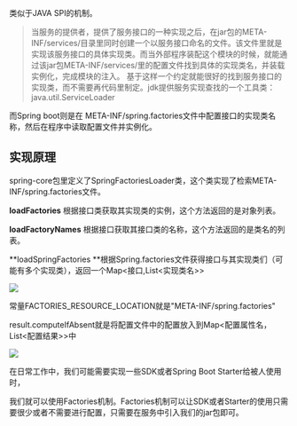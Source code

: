 类似于JAVA SPI的机制。

> 当服务的提供者，提供了服务接口的一种实现之后，在jar包的META-INF/services/目录里同时创建一个以服务接口命名的文件。该文件里就是实现该服务接口的具体实现类。而当外部程序装配这个模块的时候，就能通过该jar包META-INF/services/里的配置文件找到具体的实现类名，并装载实例化，完成模块的注入。 基于这样一个约定就能很好的找到服务接口的实现类，而不需要再代码里制定。jdk提供服务实现查找的一个工具类：java.util.ServiceLoader

而Spring boot则是在 META-INF/spring.factories文件中配置接口的实现类名称，然后在程序中读取配置文件并实例化。

## 实现原理

spring-core包里定义了SpringFactoriesLoader类，这个类实现了检索META-INF/spring.factories文件。

**loadFactories** 根据接口类获取其实现类的实例，这个方法返回的是对象列表。 

**loadFactoryNames** 根据接口获取其接口类的名称，这个方法返回的是类名的列表。 

**loadSpringFactories **根据Spring.factories文件获得接口与其实现类们（可能有多个实现类），返回一个Map<接口,List<实现类名>>

![](https://tcs.teambition.net/storage/312a2c55a2189e86fe01b9e71952b9f07d6f?Signature=eyJhbGciOiJIUzI1NiIsInR5cCI6IkpXVCJ9.eyJBcHBJRCI6IjU5Mzc3MGZmODM5NjMyMDAyZTAzNThmMSIsIl9hcHBJZCI6IjU5Mzc3MGZmODM5NjMyMDAyZTAzNThmMSIsIl9vcmdhbml6YXRpb25JZCI6IiIsImV4cCI6MTYzNjQ2MzgzNywiaWF0IjoxNjM1ODU5MDM3LCJyZXNvdXJjZSI6Ii9zdG9yYWdlLzMxMmEyYzU1YTIxODllODZmZTAxYjllNzE5NTJiOWYwN2Q2ZiJ9.Tbq-8nMqUopkwscUP-rtnbyCpbzeBAGGTZsh1QGbCSQ&download=image.png "")

常量FACTORIES_RESOURCE_LOCATION就是"META-INF/spring.factories"

result.computeIfAbsent就是将配置文件中的配置放入到Map<配置属性名，List<配置结果>>中

![](https://tcs.teambition.net/storage/312a267979b006c764542493e189f3d8f795?Signature=eyJhbGciOiJIUzI1NiIsInR5cCI6IkpXVCJ9.eyJBcHBJRCI6IjU5Mzc3MGZmODM5NjMyMDAyZTAzNThmMSIsIl9hcHBJZCI6IjU5Mzc3MGZmODM5NjMyMDAyZTAzNThmMSIsIl9vcmdhbml6YXRpb25JZCI6IiIsImV4cCI6MTYzNjQ2MzgzNywiaWF0IjoxNjM1ODU5MDM3LCJyZXNvdXJjZSI6Ii9zdG9yYWdlLzMxMmEyNjc5NzliMDA2Yzc2NDU0MjQ5M2UxODlmM2Q4Zjc5NSJ9.q9BN0VBMBQaRW_O2D6MLoq4p_S2oayIsgQuv50B0rMA&download=image.png "")

在日常工作中，我们可能需要实现一些SDK或者Spring Boot Starter给被人使用时， 

 我们就可以使用Factories机制。Factories机制可以让SDK或者Starter的使用只需要很少或者不需要进行配置，只需要在服务中引入我们的jar包即可。